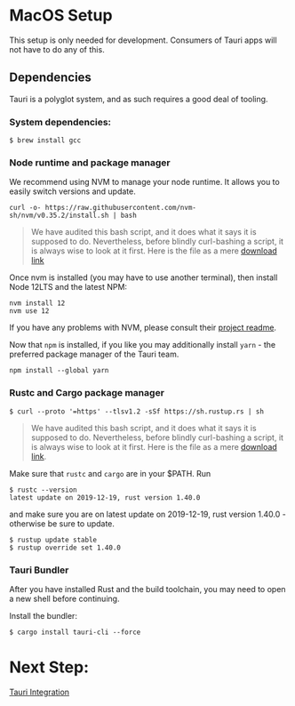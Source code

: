 # MacOS Setup
This setup is only needed for development. Consumers of Tauri apps will not have to do any of this.

## Dependencies
Tauri is a polyglot system, and as such requires a good deal of tooling.

### System dependencies:
```
$ brew install gcc
```

### Node runtime and package manager
We recommend using NVM to manage your node runtime. It allows you to easily switch versions and update.
```
curl -o- https://raw.githubusercontent.com/nvm-sh/nvm/v0.35.2/install.sh | bash
```
> We have audited this bash script, and it does what it says it is supposed to do. Nevertheless, before blindly curl-bashing a script, it is always wise to look at it first. Here is the file as a mere [download link](https://raw.githubusercontent.com/nvm-sh/nvm/v0.35.2/install.sh)

Once nvm is installed (you may have to use another terminal), then install Node 12LTS and the latest NPM:
```
nvm install 12
nvm use 12
```

If you have any problems with NVM, please consult their [project readme](https://github.com/nvm-sh/nvm).

Now that `npm` is installed, if you like you may additionally install `yarn` - the preferred package manager of the Tauri team.

```
npm install --global yarn
```


### Rustc and Cargo package manager
```
$ curl --proto '=https' --tlsv1.2 -sSf https://sh.rustup.rs | sh
```
> We have audited this bash script, and it does what it says it is supposed to do. Nevertheless, before blindly curl-bashing a script, it is always wise to look at it first. Here is the file as a mere [download link](https://sh.rustup.rs).

Make sure that `rustc` and `cargo` are in your $PATH. Run

```
$ rustc --version
latest update on 2019-12-19, rust version 1.40.0
```
and make sure you are on latest update on 2019-12-19, rust version 1.40.0 - otherwise be sure to update.

```
$ rustup update stable
$ rustup override set 1.40.0
```

### Tauri Bundler
After you have installed Rust and the build toolchain, you may need to open a new shell before continuing.

Install the bundler:

```
$ cargo install tauri-cli --force
```

# Next Step:
[Tauri Integration]()